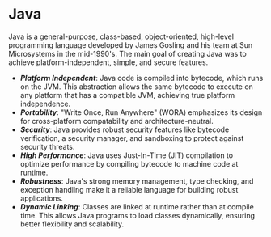 # Java

Java is a general-purpose, class-based, object-oriented, high-level programming language developed by James Gosling and his team at Sun Microsystems in the mid-1990's. The main goal of creating Java was to achieve platform-independent, simple, and secure features.
- ***Platform Independent***: Java code is compiled into bytecode, which runs on the JVM. This abstraction allows the same bytecode to execute on any platform that has a compatible JVM, achieving true platform independence.
- ***Portability***: "Write Once, Run Anywhere" (WORA) emphasizes its design for cross-platform compatability and architecture-neutral.
- ***Security***: Java provides robust security features like bytecode verification, a security manager, and sandboxing to protect against security threats.
- ***High Performance***: Java uses Just-In-Time (JIT) compilation to optimize performance by compiling bytecode to machine code at runtime.
- ***Robustness***: Java's strong memory management, type checking, and exception handling make it a reliable language for building robust applications.
- ***Dynamic Linking***: Classes are linked at runtime rather than at compile time. This allows Java programs to load classes dynamically, ensuring better flexibility and scalability.
